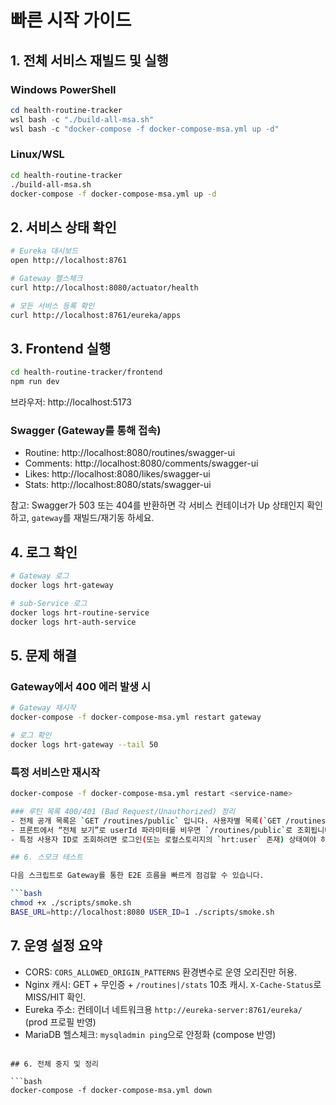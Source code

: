 # 빠른 시작 가이드

## 1. 전체 서비스 재빌드 및 실행

### Windows PowerShell
```powershell
cd health-routine-tracker
wsl bash -c "./build-all-msa.sh"
wsl bash -c "docker-compose -f docker-compose-msa.yml up -d"
```

### Linux/WSL
```bash
cd health-routine-tracker
./build-all-msa.sh
docker-compose -f docker-compose-msa.yml up -d
```

## 2. 서비스 상태 확인

```bash
# Eureka 대시보드
open http://localhost:8761

# Gateway 헬스체크
curl http://localhost:8080/actuator/health

# 모든 서비스 등록 확인
curl http://localhost:8761/eureka/apps
```

## 3. Frontend 실행

```bash
cd health-routine-tracker/frontend
npm run dev
```

브라우저: http://localhost:5173

### Swagger (Gateway를 통해 접속)
- Routine: http://localhost:8080/routines/swagger-ui
- Comments: http://localhost:8080/comments/swagger-ui
- Likes: http://localhost:8080/likes/swagger-ui
- Stats: http://localhost:8080/stats/swagger-ui

참고: Swagger가 503 또는 404를 반환하면 각 서비스 컨테이너가 Up 상태인지 확인하고, `gateway`를 재빌드/재기동 하세요.

## 4. 로그 확인

```bash
# Gateway 로그
docker logs hrt-gateway

# sub-Service 로그
docker logs hrt-routine-service
docker logs hrt-auth-service
```

## 5. 문제 해결

### Gateway에서 400 에러 발생 시
```bash
# Gateway 재시작
docker-compose -f docker-compose-msa.yml restart gateway

# 로그 확인
docker logs hrt-gateway --tail 50
```

### 특정 서비스만 재시작
```bash
docker-compose -f docker-compose-msa.yml restart <service-name>

### 루틴 목록 400/401 (Bad Request/Unauthorized) 정리
- 전체 공개 목록은 `GET /routines/public` 입니다. 사용자별 목록(`GET /routines`)은 인증 헤더 `X-User-Id`가 필요합니다.
- 프론트에서 “전체 보기”로 userId 파라미터를 비우면 `/routines/public`로 조회됩니다.
- 특정 사용자 ID로 조회하려면 로그인(또는 로컬스토리지의 `hrt:user` 존재) 상태여야 하며, 요청 헤더에 `X-User-Id`가 전달되어야 합니다.

## 6. 스모크 테스트

다음 스크립트로 Gateway를 통한 E2E 흐름을 빠르게 점검할 수 있습니다.

```bash
chmod +x ./scripts/smoke.sh
BASE_URL=http://localhost:8080 USER_ID=1 ./scripts/smoke.sh
```

## 7. 운영 설정 요약

- CORS: `CORS_ALLOWED_ORIGIN_PATTERNS` 환경변수로 운영 오리진만 허용.
- Nginx 캐시: GET + 무인증 + `/routines|/stats` 10초 캐시. `X-Cache-Status`로 MISS/HIT 확인.
- Eureka 주소: 컨테이너 네트워크용 `http://eureka-server:8761/eureka/` (prod 프로필 반영)
- MariaDB 헬스체크: `mysqladmin ping`으로 안정화 (compose 반영)

```

## 6. 전체 중지 및 정리

```bash
docker-compose -f docker-compose-msa.yml down
```

